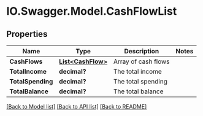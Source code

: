 # IO.Swagger.Model.CashFlowList
## Properties

Name | Type | Description | Notes
------------ | ------------- | ------------- | -------------
**CashFlows** | [**List&lt;CashFlow&gt;**](CashFlow.md) | Array of cash flows | 
**TotalIncome** | **decimal?** | The total income | 
**TotalSpending** | **decimal?** | The total spending | 
**TotalBalance** | **decimal?** | The total balance | 

[[Back to Model list]](../README.md#documentation-for-models) [[Back to API list]](../README.md#documentation-for-api-endpoints) [[Back to README]](../README.md)

